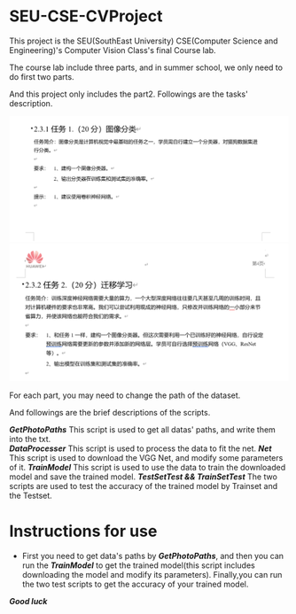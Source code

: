 # SEU-CSE-CVProject
This project is the SEU(SouthEast University) CSE(Computer Science and Engineering)'s  Computer Vision Class's final Course lab.


The course lab include three parts, and in summer school, we only need to do first two parts.

And this project only includes the part2.
Followings are the tasks' description.

![Alt text](image.png)
![Alt text](image-1.png)



For each part, you may need to change the path of the dataset.


And followings are the brief descriptions of the scripts.

***GetPhotoPaths***
This script is used to get all datas' paths, and write them into the txt.  
***DataProcesser***
This script is used to process the data to fit the net.
***Net***
This script is used to download the VGG Net, and modify some parameters of it.
***TrainModel***
This script is used to use the data to train the downloaded model and save the trained model.
***TestSetTest && TrainSetTest***
The two scripts are used to test the accuracy of the trained model by Trainset and the Testset. 



# Instructions for use
* First you need to get data's paths by ***GetPhotoPaths***, and then you can run the ***TrainModel*** to get the trained model(this script includes downloading the model and modify its parameters). Finally,you can run the two test scripts to get the accuracy of your trained model.


***Good luck***